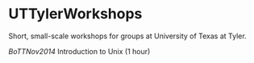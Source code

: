 UTTylerWorkshops
================

Short, small-scale workshops for groups at University of Texas at Tyler.

*BoTTNov2014* Introduction to Unix (1 hour)

